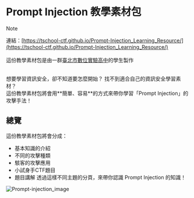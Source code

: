 # Prompt Injection 教學素材包
> [!NOTE]  
> 連結：[https://tschool-ctf.github.io/Prompt-Injection_Learning_Resource/](https://tschool-ctf.github.io/Prompt-Injection_Learning_Resource/)<br/>
> <br/>
> 這份教學素材包是由一群[臺北市數位實驗高中](http://tshool.tp.edu.tw)的學生製作
<br />
想要學習資訊安全，卻不知道要怎麼開始？  
找不到適合自己的資訊安全學習素材？<br />
這份教學素材包將會用**簡單、容易**的方式來帶你學習「Prompt Injection」的攻擊手法！

## 總覽
這份教學素材包將會分成：
* 基本知識的介紹
* 不同的攻擊種類
* 駭客的攻擊應用
* 小試身手CTF題目
* 題目講解
透過這樣不同主題的分頁，來帶你認識 Prompt Injection 的知識！

![Prompt-injection_image](https://lh3.googleusercontent.com/fife/ALs6j_ElXoqsnEpO2kMcLLq2-mQ2bWs1HiLwjc5WOOWgK5IaYCA8G_-SDUCwvzbcozftYKBduBMQaPvniWi7EW5I35dR3dGx7wP0VU1S1-buazeYLy4KKbRgM823aCRfOHQmD5dHYA_II20UscOsE24qp7FQ69Ehi2RT10dAWx0VdOWaYSPRMR7gFuXwP6DYehtQ45WqJyhyZ0WfASaxLPEAJLbo7OBqGboR_LXL3MbWZ7m1ApOxiTi1ZARTz4_rP6J_qJOjQGqFzbGMm30wK3oRaKnGprbdojMmVw5OcFG-kV4brW4TCA4ngQcA3z195DBJ7GFHykBI4tPjlxxinAQGcelpMPLE7bWXZ9Axr1uZm6j0Fud1fNceEjldIm4BMF7nQrrnVITcmYG-QMZqM9JlIV6CkJyifU6J6PGOF8iT-DIAtZaE3NNcY5LtjyJ8mjNwlwhI4xMvmUF62r5c3lY7SGLDSALoGBT7kzedi2jThFQt7y36RHmjursKYtTN1MNv1Onfc27RueXpVeo3RwSqN-8Bv8TkkpTHaaZHBKiKWTkEOz2JiFAq-drreomU3T-9ebV5NQwDpHj4zCgFK1Vr9Q9SEE7GBgIxN3iILpqdlPsXK-WDhS02OBpv9p1pFCXfz3SbCUq9HqTjMBEmfUl0jZPSNUXOjG1vY0OJjUkJaz2a4rKkvPWrGG8YcJXj9p8-Kxk_UxRAK5mCewaBhiWJBpHTdCkMsqBbO5uo4Fa1Ybl5_sej7VbSRm4L7hTC_mlDYC8XOE4SuqrxXhnLo7K2-AbvSyR3EkEGVoVRr01mzl77Mt6tIXUQhYWyzNkUqZ9ole1aXI-_w-MHDm_5bj8R30Aw-BQd-ntsq_-hgIIP2qzVehueqBQuGOvKAwVYCBdvt8UwCwWGQgQ7ZZ0v4Vhoo_iddOqE80okKD_JgyFz58FgimWEGNoNDkTwf5AhMXFiljJMbaH22dmqBaZpjpdi9eZzmiDjyo6h-luhPRPJZRv4RgQ3SyXEhEBkJFfxzUFlxBmGFX8Coh5SPn0Rqa8rDTYT9H9Uye3cHgKYXzbInTY9oRSX1eQlLK0HJS_z3Mr4X9w2fL80VIIUXcTIKgbIpls76Zzsqu6bda9SRCqUK7Pr2-76Y6PR9wwz40AIg1WugfzozU-mL4GO2-j8j11aNV4g7Ofb0TCSFOpb6zAQ1OiuTIG7wUzpPaTtDNu2FjmhnnfOUT23qv8oeF1AKHEH1pVXN42nsEi5i06mdRmAF9yT_38BLeSp_Z7hhkIie-iPepCpIg3fd4c61PjT7_F7urA8rr9wCv9WK4AlCuN4CVpK7yZkE-09DKkuLXtYY742tf1JjH-8IYzJxQbIH-sMg6ZwWxkE2DJ0qvo8OI-Kf42RtEKyoCrZPDnfOJdezGAEbuIcvqWTFj6XeUocPeeEcdDibaoLCIJ7ru7QH4Po6MKlaEFOPo18tUBH7tJCB9DZ1z0hPY4_cNh6yUaNDOvl-0NxbkjjZwFlgcyXf1XVfKa5H9YCwy_NdHHhOpVMl2WFbh_9yHFDQ5SWR5uOFwf_CRJ_oojoBMce7Br3U2AO5S8GzmeKDU7F1AmbF_pixgAEH62s5b3_USTfjEHAodnqCdND7ylnea_o4idv_a0l=w2422-h1148?auditContext=prefetch)
